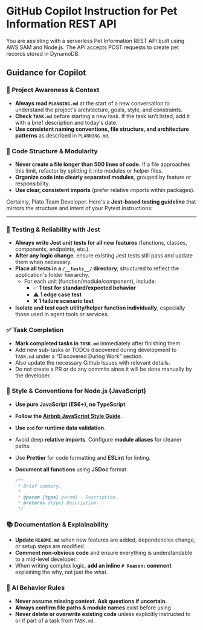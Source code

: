 # GitHub Copilot Instruction for Pet Information REST API

You are assisting with a serverless Pet Information REST API built using AWS SAM and Node.js. The API accepts POST requests to create pet records stored in DynamoDB.

## Guidance for Copilot

### 🔄 Project Awareness & Context
- **Always read `PLANNING.md`** at the start of a new conversation to understand the project's architecture, goals, style, and constraints.
- **Check `TASK.md`** before starting a new task. If the task isn’t listed, add it with a brief description and today's date.
- **Use consistent naming conventions, file structure, and architecture patterns** as described in `PLANNING.md`.

### 🧱 Code Structure & Modularity
- **Never create a file longer than 500 lines of code.** If a file approaches this limit, refactor by splitting it into modules or helper files.
- **Organize code into clearly separated modules**, grouped by feature or responsibility.
- **Use clear, consistent imports** (prefer relative imports within packages).

Certainly, Plato Team Developer. Here's a **Jest-based testing guideline** that mirrors the structure and intent of your Pytest instructions:

---

### 🧪 Testing & Reliability with Jest
* **Always write Jest unit tests for all new features** (functions, classes, components, endpoints, etc.).
* **After any logic change**, ensure existing Jest tests still pass and update them when necessary.
* **Place all tests in a `/__tests__/` directory**, structured to reflect the application's folder hierarchy.
  * For each unit (function/module/component), include:
    * ✅ **1 test for standard/expected behavior**
    * ⚠️ **1 edge case test**
    * ❌ **1 failure scenario test**
* **Isolate and test each utility/helper function individually**, especially those used in agent tools or services.


### ✅ Task Completion
- **Mark completed tasks in `TASK.md`** immediately after finishing them.
- Add new sub-tasks or TODOs discovered during development to `TASK.md` under a “Discovered During Work” section.
- Also update the necessary Github Issues with relevant details.
- Do not create a PR or do any commits since it will be done manually by the developer.

### 📎 Style & Conventions for Node.js (JavaScript)
* **Use pure JavaScript (ES6+), no TypeScript**.
* **Follow the [Airbnb JavaScript Style Guide](https://github.com/airbnb/javascript)**.
* **Use `zod` for runtime data validation**.
* Avoid deep **relative imports**. Configure **module aliases** for cleaner paths.
* Use **Prettier** for code formatting and **ESLint** for linting.
* **Document all functions** using **JSDoc** format:

  ```js
  /**
   * Brief summary.
   *
   * @param {type} param1 - Description.
   * @returns {type} Description.
   */
  ```

### 📚 Documentation & Explainability
- **Update `README.md`** when new features are added, dependencies change, or setup steps are modified.
- **Comment non-obvious code** and ensure everything is understandable to a mid-level developer.
- When writing complex logic, **add an inline `# Reason:` comment** explaining the why, not just the what.

### 🧠 AI Behavior Rules
- **Never assume missing context. Ask questions if uncertain.**
- **Always confirm file paths & module names** exist before using
- **Never delete or overwrite existing code** unless explicitly instructed to or if part of a task from `TASK.md`.

